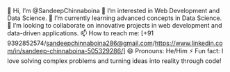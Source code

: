 👋 Hi, I’m @SandeepChinnaboina
👀 I’m interested in Web Development and Data Science.
🌱 I’m currently learning advanced concepts in Data Science.
💞️ I’m looking to collaborate on innovative projects in web development and data-driven applications.
📫 How to reach me: [+91 9392852574/sandeepchinnaboina286@gmail.com/https://www.linkedin.com/in/sandeep-chinnaboina-505329286/]
😄 Pronouns: He/Him
⚡ Fun fact: I love solving complex problems and turning ideas into reality through code!
